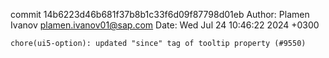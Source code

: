 commit 14b6223d46b681f37b8b1c33f6d09f87798d01eb
Author: Plamen Ivanov <plamen.ivanov01@sap.com>
Date:   Wed Jul 24 10:46:22 2024 +0300

    chore(ui5-option): updated "since" tag of tooltip property (#9550)
